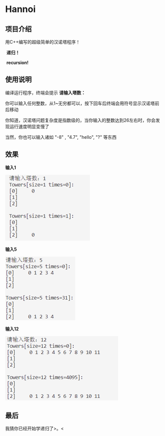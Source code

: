 # Hannoi

## 项目介绍

用C++编写的超级简单的汉诺塔程序！

​																			**递归！**

​																 	  **recursion!**

## 使用说明

编译运行程序，终端会提示 **请输入塔数：**

你可以输入任何整数，从1~无穷都可以，按下回车后终端会用符号显示汉诺塔前后移动

你知道，汉诺塔问题复杂度是指数级的，当你输入的整数达到26左右时，你会发现运行速度明显变慢了

当然，你也可以输入诸如 "-8" , "4.7", "hello", "?" 等东西

## 效果

**输入1**

![](./pics/one.png)

**输入5**

![](./pics/five.png)

**输入12**

![](./pics/twelve.png)

## 最后

我猜你已经开始学递归了>。<